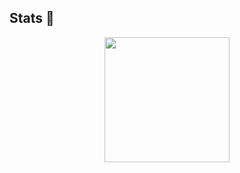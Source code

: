 ## Stats 🚀

<div align="center">
  <p> 
    <img height="200px" src='https://github-readme-stats.vercel.app/api?username=kieran-murphy&show_icons=true&theme=transparent' />
    <img src='https://github-readme-stats.vercel.app/api/top-langs/?username=kieran-murphy&theme=transparent&exclude_repo=2703ICTAssignment1,2703ICTAssignment2,Assignment_3813ICT/>
  </p>
<div>


